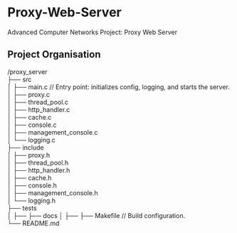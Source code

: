 # Proxy-Web-Server
Advanced Computer Networks Project: Proxy Web Server

## Project Organisation

/proxy_server  
├── src  
│   ├── main.c                  // Entry point: initializes config, logging, and starts the server.    
│   ├── proxy.c                 
│   ├── thread_pool.c           
│   ├── http_handler.c         
│   ├── cache.c                 
│   ├── console.c                 
│   ├── management_console.c                 
│   └── logging.c               
├── include  
│   ├── proxy.h  
│   ├── thread_pool.h  
│   ├── http_handler.h  
│   ├── cache.h  
│   ├── console.h  
│   ├── management_console.h  
│   └── logging.h  
├── tests  
│   ├── 
├── docs
│   ├── 
├── Makefile                  // Build configuration.  
└── README.md                  


